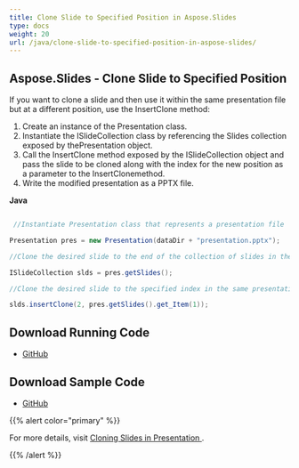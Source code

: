 ```yaml
---
title: Clone Slide to Specified Position in Aspose.Slides
type: docs
weight: 20
url: /java/clone-slide-to-specified-position-in-aspose-slides/
---
```


## **Aspose.Slides - Clone Slide to Specified Position**
If you want to clone a slide and then use it within the same presentation file but at a different position, use the InsertClone method:

1. Create an instance of the Presentation class.
1. Instantiate the ISlideCollection class by referencing the Slides collection exposed by thePresentation object.
1. Call the InsertClone method exposed by the ISlideCollection object and pass the slide to be cloned along with the index for the new position as a parameter to the InsertClonemethod.
1. Write the modified presentation as a PPTX file.

**Java**

``` java

 //Instantiate Presentation class that represents a presentation file

Presentation pres = new Presentation(dataDir + "presentation.pptx");

//Clone the desired slide to the end of the collection of slides in the same presentation

ISlideCollection slds = pres.getSlides();

//Clone the desired slide to the specified index in the same presentation

slds.insertClone(2, pres.getSlides().get_Item(1));

```
## **Download Running Code**
- [GitHub](https://github.com/aspose-slides/Aspose.Slides-for-Java/releases)
## **Download Sample Code**
- [GitHub](https://github.com/aspose-slides/Aspose.Slides-for-Java)

{{% alert color="primary" %}} 

For more details, visit [Cloning Slides in Presentation ](http://docs.aspose.com:8082/docs/display/slidesjava/Cloning+Slides+in+Presentation#CloningSlidesinPresentation-cloneSlide2).

{{% /alert %}}
